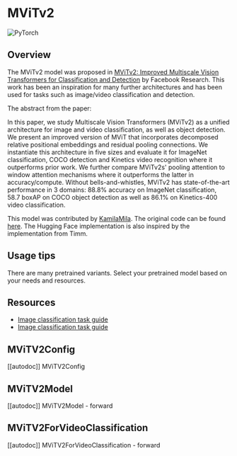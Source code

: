 <!--Copyright 2025 The HuggingFace Team. All rights reserved.

Licensed under the Apache License, Version 2.0 (the "License"); you may not use this file except in compliance with
the License. You may obtain a copy of the License at

http://www.apache.org/licenses/LICENSE-2.0

Unless required by applicable law or agreed to in writing, software distributed under the License is distributed on
an "AS IS" BASIS, WITHOUT WARRANTIES OR CONDITIONS OF ANY KIND, either express or implied. See the License for the
specific language governing permissions and limitations under the License.

⚠️ Note that this file is in Markdown but contain specific syntax for our doc-builder (similar to MDX) that may not be
rendered properly in your Markdown viewer.

-->

# MViTv2

<div class="flex flex-wrap space-x-1">
<img alt="PyTorch" src="https://img.shields.io/badge/PyTorch-DE3412?style=flat&logo=pytorch&logoColor=white">
</div>

## Overview

The MViTv2 model was proposed in [MViTv2: Improved Multiscale Vision Transformers for Classification and Detection](https://arxiv.org/abs/2112.01526) by Facebook Research. This work has been an inspiration for many further architectures and has been used for tasks such as image/video classification and detection.

The abstract from the paper:

In this paper, we study Multiscale Vision Transformers (MViTv2) as a unified architecture for image and video classification, as well as object detection. We present an improved version of MViT that incorporates decomposed relative positional embeddings and residual pooling connections. We instantiate this architecture in five sizes and evaluate it for ImageNet classification, COCO detection and Kinetics video recognition where it outperforms prior work. We further compare MViTv2s' pooling attention to window attention mechanisms where it outperforms the latter in accuracy/compute. Without bells-and-whistles, MViTv2 has state-of-the-art performance in 3 domains: 88.8% accuracy on ImageNet classification, 58.7 boxAP on COCO object detection as well as 86.1% on Kinetics-400 video classification.

This model was contributed by [KamilaMila](https://huggingface.co/KamilaMila).
The original code can be found [here](https://github.com/facebookresearch/mvit). The Hugging Face implementation is also inspired by the implementation from Timm.

## Usage tips

There are many pretrained variants. Select your pretrained model based on your needs and resources.

## Resources

- [Image classification task guide](../tasks/image_classification)
- [Image classification task guide](../tasks/image_feature_extraction)

## MViTV2Config

[[autodoc]] MViTV2Config

## MViTV2Model

[[autodoc]] MViTV2Model
    - forward

## MViTV2ForVideoClassification

[[autodoc]] MViTV2ForVideoClassification
    - forward
